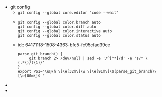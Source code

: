 - git config
	- `git config --global core.editor "code --wait"`
	- ```
	  git config --global color.branch auto
	  git config --global color.diff auto
	  git config --global color.interactive auto
	  git config --global color.status auto
	  ```
	- id:: 641711f8-1508-4363-bfe5-fc95cfad39ee
	  ```
	  parse_git_branch() {
	       git branch 2> /dev/null | sed -e '/^[^*]/d' -e 's/* \(.*\)/(\1)/'
	  }
	  export PS1="\u@\h \[\e[32m\]\w \[\e[91m\]\$(parse_git_branch)\[\e[00m\]$ "
	  ```
-
-